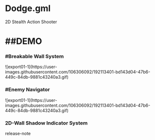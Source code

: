 # Dodge.gml
2D Stealth Action Shooter

<h1>##DEMO</h1>
<h3>#Breakable Wall System</h3>
![export01-1](https://user-images.githubusercontent.com/106306092/192113401-bd143d04-47b6-449c-84db-9881c43240a3.gif)

<h3>#Enemy Navigator</h3>
![export01-1](https://user-images.githubusercontent.com/106306092/192113401-bd143d04-47b6-449c-84db-9881c43240a3.gif)

<h3>2D-Wall Shadow Indicator System</h3>

release-note
